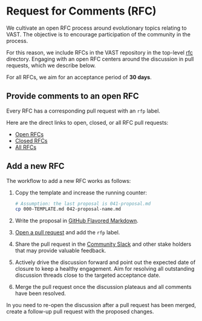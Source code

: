 # Request for Comments (RFC)

We cultivate an open RFC process around evolutionary topics relating to VAST.
The objective is to encourage participation of the community in the process.

For this reason, we include RFCs in the VAST repository in the top-level
[rfc][rfc-dir] directory. Engaging with an open RFC centers around the
discussion in pull requests, which we describe below.

[rfc-dir]: https://github.com/tenzir/vast/tree/master/rfc

For all RFCs, we aim for an acceptance period of **30 days**.

## Provide comments to an open RFC

Every RFC has a corresponding pull request with an `rfp` label.

Here are the direct links to open, closed, or all RFC pull requests:

- [Open RFCs][open-rfcs]
- [Closed RFCs][closed-rfcs]
- [All RFCs][all-rfcs]

[all-rfcs]: https://github.com/tenzir/vast/pulls?q=is%3Apr+label%3Arfc
[open-rfcs]: https://github.com/tenzir/vast/pulls?q=is%3Apr+is%3Aopen+label%3Arfc
[closed-rfcs]: https://github.com/tenzir/vast/pulls?q=is%3Apr+label%3Arfc+is%3Aclosed

## Add a new RFC

The workflow to add a new RFC works as follows:

1. Copy the template and increase the running counter:
   ```bash
   # Assumption: the last proposal is 041-proposal.md
   cp 000-TEMPLATE.md 042-proposal-name.md
   ```

2. Write the proposal in [GitHub Flavored Markdown](https://github.github.com/gfm/).

3. [Open a pull request][vast-prs] and add the `rfp` label.

4. Share the pull request in the [Community Slack](http://slack.tenzir.com) and
   other stake holders that may provide valuable feedback.

5. Actively drive the discussion forward and point out the expected date of
   closure to keep a healthy engagement. Aim for resolving all outstanding
   discussion threads close to the targeted acceptance date.

6. Merge the pull request once the discussion plateaus and all comments have
   been resolved.

In you need to re-open the discussion after a pull request has been merged,
create a follow-up pull request with the proposed changes.

[vast-prs]: https://github.com/tenzir/vast/pulls
